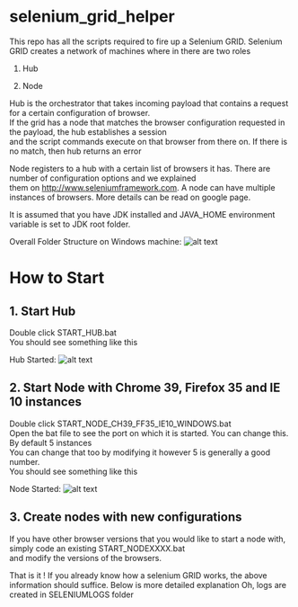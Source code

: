 # selenium_grid_helper
This repo has all the scripts required to fire up a Selenium GRID. Selenium GRID creates 
a network of machines where in there are two roles  
  
1. Hub  

2. Node  
  
Hub is the orchestrator that takes incoming payload that contains a request for a certain configuration of browser.  
If the grid has a node that matches the browser configuration requested in the payload, the hub establishes a session  
and the script commands execute on that browser from there on. If there is no match, then hub returns an error  

Node registers to a hub with a certain list of browsers it has. There are number of configuration options and we explained  
them on http://www.seleniumframework.com. A node can have multiple instances of browsers. More details can be read on google page. 

It is assumed that you have JDK installed and JAVA_HOME environment variable is set to JDK root folder.  

Overall Folder Structure on Windows machine: 
![alt text](https://github.com/machzqcq/selenium_grid_helper/raw/master/images/OverallFolderView.png "Overall view of Folders")

# How to Start  

## 1. Start Hub  
Double click START_HUB.bat  
You should see something like this  

Hub Started: 
![alt text](https://github.com/machzqcq/selenium_grid_helper/raw/master/images/starthub.png "Hub Started")   

## 2. Start Node with Chrome 39, Firefox 35 and IE 10 instances  
Double click START_NODE_CH39_FF35_IE10_WINDOWS.bat  
Open the bat file to see the port on which it is started. You can change this. By default 5 instances  
You can change that too by modifying it however 5 is generally a good number.  
You should see something like this  

Node Started: 
![alt text](https://github.com/machzqcq/selenium_grid_helper/raw/master/images/startnode.png "Node Started")  

## 3. Create nodes with new configurations  

If you have other browser versions that you would like to start a node with, simply code an existing START_NODEXXXX.bat  
and modify the versions of the browsers.   

That is it ! If you already know how a selenium GRID works, the above information should suffice. Below is more detailed explanation 
Oh, logs are created in SELENIUMLOGS folder
  

